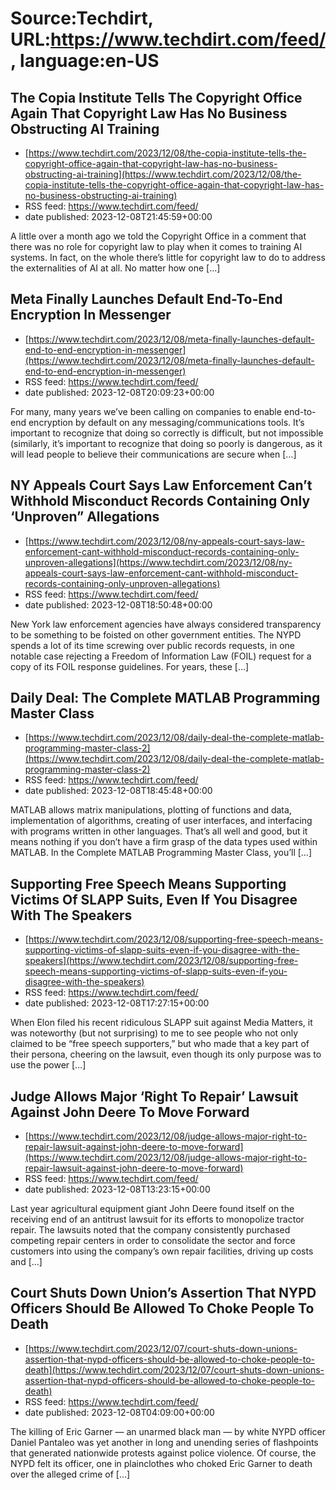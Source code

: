 # Source:Techdirt, URL:https://www.techdirt.com/feed/, language:en-US

## The Copia Institute Tells The Copyright Office Again That Copyright Law Has No Business Obstructing AI Training
 - [https://www.techdirt.com/2023/12/08/the-copia-institute-tells-the-copyright-office-again-that-copyright-law-has-no-business-obstructing-ai-training](https://www.techdirt.com/2023/12/08/the-copia-institute-tells-the-copyright-office-again-that-copyright-law-has-no-business-obstructing-ai-training)
 - RSS feed: https://www.techdirt.com/feed/
 - date published: 2023-12-08T21:45:59+00:00

A little over a month ago we told the Copyright Office in a comment that there was no role for copyright law to play when it comes to training AI systems. In fact, on the whole there’s little for copyright law to do to address the externalities of AI at all. No matter how one [&#8230;]

## Meta Finally Launches Default End-To-End Encryption In Messenger
 - [https://www.techdirt.com/2023/12/08/meta-finally-launches-default-end-to-end-encryption-in-messenger](https://www.techdirt.com/2023/12/08/meta-finally-launches-default-end-to-end-encryption-in-messenger)
 - RSS feed: https://www.techdirt.com/feed/
 - date published: 2023-12-08T20:09:23+00:00

For many, many years we’ve been calling on companies to enable end-to-end encryption by default on any messaging/communications tools. It’s important to recognize that doing so correctly is difficult, but not impossible (similarly, it’s important to recognize that doing so poorly is dangerous, as it will lead people to believe their communications are secure when [&#8230;]

## NY Appeals Court Says Law Enforcement Can’t Withhold Misconduct Records Containing Only ‘Unproven” Allegations
 - [https://www.techdirt.com/2023/12/08/ny-appeals-court-says-law-enforcement-cant-withhold-misconduct-records-containing-only-unproven-allegations](https://www.techdirt.com/2023/12/08/ny-appeals-court-says-law-enforcement-cant-withhold-misconduct-records-containing-only-unproven-allegations)
 - RSS feed: https://www.techdirt.com/feed/
 - date published: 2023-12-08T18:50:48+00:00

New York law enforcement agencies have always considered transparency to be something to be foisted on other government entities. The NYPD spends a lot of its time screwing over public records requests, in one notable case rejecting a Freedom of Information Law (FOIL) request for a copy of its FOIL response guidelines. For years, these [&#8230;]

## Daily Deal: The Complete MATLAB Programming Master Class
 - [https://www.techdirt.com/2023/12/08/daily-deal-the-complete-matlab-programming-master-class-2](https://www.techdirt.com/2023/12/08/daily-deal-the-complete-matlab-programming-master-class-2)
 - RSS feed: https://www.techdirt.com/feed/
 - date published: 2023-12-08T18:45:48+00:00

MATLAB allows matrix manipulations, plotting of functions and data, implementation of algorithms, creating of user interfaces, and interfacing with programs written in other languages. That&#8217;s all well and good, but it means nothing if you don&#8217;t have a firm grasp of the data types used within MATLAB. In the Complete MATLAB Programming Master Class, you&#8217;ll [&#8230;]

## Supporting Free Speech Means Supporting Victims Of SLAPP Suits, Even If You Disagree With The Speakers
 - [https://www.techdirt.com/2023/12/08/supporting-free-speech-means-supporting-victims-of-slapp-suits-even-if-you-disagree-with-the-speakers](https://www.techdirt.com/2023/12/08/supporting-free-speech-means-supporting-victims-of-slapp-suits-even-if-you-disagree-with-the-speakers)
 - RSS feed: https://www.techdirt.com/feed/
 - date published: 2023-12-08T17:27:15+00:00

When Elon filed his recent ridiculous SLAPP suit against Media Matters, it was noteworthy (but not surprising) to me to see people who not only claimed to be “free speech supporters,” but who made that a key part of their persona, cheering on the lawsuit, even though its only purpose was to use the power [&#8230;]

## Judge Allows Major ‘Right To Repair’ Lawsuit Against John Deere To Move Forward
 - [https://www.techdirt.com/2023/12/08/judge-allows-major-right-to-repair-lawsuit-against-john-deere-to-move-forward](https://www.techdirt.com/2023/12/08/judge-allows-major-right-to-repair-lawsuit-against-john-deere-to-move-forward)
 - RSS feed: https://www.techdirt.com/feed/
 - date published: 2023-12-08T13:23:15+00:00

Last year agricultural equipment giant John Deere found itself on the receiving end of an antitrust lawsuit for its efforts to monopolize tractor repair. The lawsuits noted that the company consistently purchased competing repair centers in order to consolidate the sector and force customers into using the company&#8217;s own repair facilities, driving up costs and [&#8230;]

## Court Shuts Down Union’s Assertion That NYPD Officers Should Be Allowed To Choke People To Death
 - [https://www.techdirt.com/2023/12/07/court-shuts-down-unions-assertion-that-nypd-officers-should-be-allowed-to-choke-people-to-death](https://www.techdirt.com/2023/12/07/court-shuts-down-unions-assertion-that-nypd-officers-should-be-allowed-to-choke-people-to-death)
 - RSS feed: https://www.techdirt.com/feed/
 - date published: 2023-12-08T04:09:00+00:00

The killing of Eric Garner &#8212; an unarmed black man &#8212; by white NYPD officer Daniel Pantaleo was yet another in long and unending series of flashpoints that generated nationwide protests against police violence. Of course, the NYPD felt its officer, one in plainclothes who choked Eric Garner to death over the alleged crime of [&#8230;]


